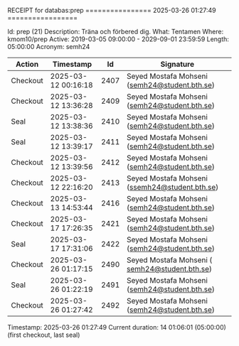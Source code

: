 RECEIPT for databas:prep
================ 2025-03-26 01:27:49 =================

Id:          prep (21)
Description: Träna och förbered dig.
What:        Tentamen
Where:       kmom10/prep
Active:      2019-03-05 09:00:00 - 2029-09-01 23:59:59
Length:      05:00:00
Acronym:     semh24

| Action   | Timestamp           | Id    | Signature |
|----------|---------------------|-------|-----------|
| Checkout | 2025-03-12 00:16:18 |  2407 | Seyed Mostafa Mohseni (semh24@student.bth.se) |
| Checkout | 2025-03-12 13:36:28 |  2409 | Seyed Mostafa Mohseni (semh24@student.bth.se) |
| Seal     | 2025-03-12 13:38:36 |  2410 | Seyed Mostafa Mohseni (semh24@student.bth.se) |
| Seal     | 2025-03-12 13:39:17 |  2411 | Seyed Mostafa Mohseni (semh24@student.bth.se) |
| Checkout | 2025-03-12 13:39:56 |  2412 | Seyed Mostafa Mohseni (semh24@student.bth.se) |
| Checkout | 2025-03-12 22:16:20 |  2413 | Seyed Mostafa Mohseni (ssemh24@student.bth.se) |
| Checkout | 2025-03-13 14:53:44 |  2416 | Seyed Mostafa Mohseni (semh24@student.bth.se) |
| Checkout | 2025-03-17 17:26:35 |  2421 | Seyed Mostafa Mohseni (semh24@student.bth.se) |
| Seal     | 2025-03-17 17:31:06 |  2422 | Seyed Mostafa Mohseni (semh24@student.bth.se) |
| Checkout | 2025-03-26 01:17:15 |  2490 |  Seyed Mostafa Mohseni ( semh24@student.bth.se) |
| Seal     | 2025-03-26 01:22:19 |  2491 | Seyed Mostafa Mohseni (semh24@student.bth.se) |
| Checkout | 2025-03-26 01:27:42 |  2492 | Seyed Mostafa Mohseni (semh24@student.bth.se) |

Timestamp:        2025-03-26 01:27:49
Current duration: 14 01:06:01 (05:00:00) (first checkout, last seal)

